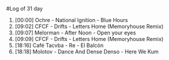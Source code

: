 #Log of 31 day

1. [00:00] Ochre - National Ignition - Blue Hours
1. [09:02] CFCF - Drifts - Letters Home (Memoryhouse Remix)
1. [09:07] Melorman - After Noon - Open your eyes
1. [09:09] CFCF - Drifts - Letters Home (Memoryhouse Remix)
1. [18:16] Café Tacvba - Re - El Balcón
1. [18:18] Molotov - Dance And Dense Denso - Here We Kum
